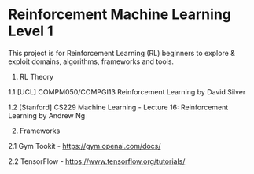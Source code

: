 # Reinforcement Machine Learning Level 1

This project is for Reinforcement Learning (RL) beginners to explore & exploit domains, algorithms, frameworks and tools.

1. RL Theory

1.1 [UCL] COMPM050/COMPGI13 Reinforcement Learning by David Silver

1.2 [Stanford] CS229 Machine Learning - Lecture 16: Reinforcement Learning by Andrew Ng


2. Frameworks

2.1 Gym Tookit - https://gym.openai.com/docs/

2.2 TensorFlow - https://www.tensorflow.org/tutorials/

